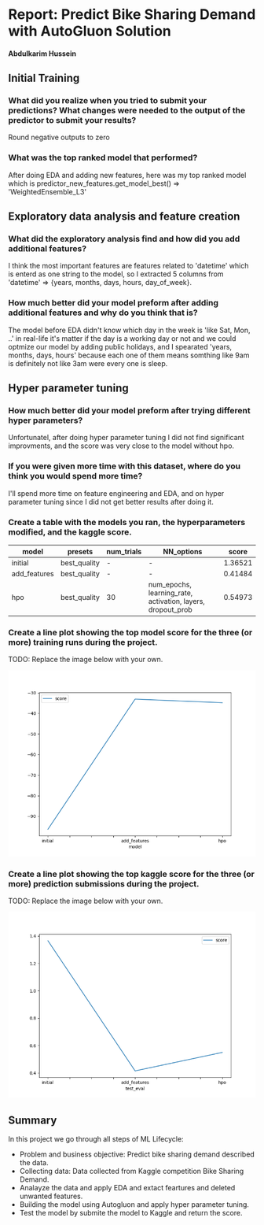 # Report: Predict Bike Sharing Demand with AutoGluon Solution
#### Abdulkarim Hussein

## Initial Training
### What did you realize when you tried to submit your predictions? What changes were needed to the output of the predictor to submit your results?
Round negative outputs to zero

### What was the top ranked model that performed?
After doing EDA and adding new features, here was my top ranked model which is
predictor_new_features.get_model_best() => 'WeightedEnsemble_L3'

## Exploratory data analysis and feature creation
### What did the exploratory analysis find and how did you add additional features?
I think the most important features are features related to 'datetime' which is enterd as one string to the model, so I extracted 5 columns from 'datetime' => {years, months, days, hours, day_of_week}.

### How much better did your model preform after adding additional features and why do you think that is?
The model before EDA didn't know which day in the week is 'like Sat, Mon, ..' in real-life it's matter if the day is a working day or not and we could optmize our model by adding public holidays, and I spearated 'years, months, days, hours' because each one of them means somthing like 9am is definitely not like 3am were every one is sleep.

## Hyper parameter tuning
### How much better did your model preform after trying different hyper parameters?
Unfortunatel, after doing hyper parameter tuning I did not find significant improvments, and the score was very close to the model without hpo.

### If you were given more time with this dataset, where do you think you would spend more time?
I'll spend more time on feature engineering and EDA, and on hyper parameter tuning since I did not get better results after doing it.

### Create a table with the models you ran, the hyperparameters modified, and the kaggle score.
|model|presets|num_trials|NN_options|score|
|--|--|--|--|--|
|initial|best_quality|-|-|1.36521|
|add_features|best_quality|-|-|0.41484|
|hpo|best_quality|30|num_epochs, learning_rate, activation, layers, dropout_prob|0.54973|

### Create a line plot showing the top model score for the three (or more) training runs during the project.

TODO: Replace the image below with your own.

![model_train_score.png](img/model_train_score.png)

### Create a line plot showing the top kaggle score for the three (or more) prediction submissions during the project.

TODO: Replace the image below with your own.

![model_test_score.png](img/model_test_score.png)

## Summary
In this project we go through all steps of ML Lifecycle:
- Problem and business objective: Predict bike sharing demand described the data.
- Collecting data: Data collected from Kaggle competition Bike Sharing Demand.
- Analayze the data and apply EDA and extact feartures and deleted unwanted features.
- Building the model using Autogluon and apply hyper parameter tuning.
- Test the model by submite the model to Kaggle and return the score.
